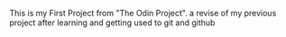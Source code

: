 This is my First Project from "The Odin Project".
a revise of my previous project after learning and getting used to git and github
